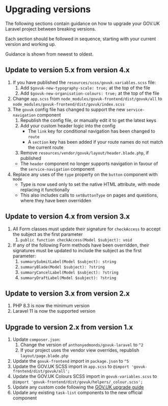 # Upgrading versions

The following sections contain guidance on how to upgrade your GOV.UK Laravel project between breaking versions.

Each section should be followed in sequence, starting with your current version and working up.

Guidance is shown from newest to oldest.

## Update to version 5.x from version 4.x

1. If you have published the `resources/scss/govuk.variables.scss` file:
   1. Add `$govuk-new-typography-scale: true;` at the top of the file
   2. Add `$govuk-new-organisation-colours: true;` at the top of the file 
2. Change `app.scss` from `node_modules/govuk-frontend/dist/govuk/all` to `node_modules/govuk-frontend/dist/govuk/index.scss`
3. The `govuk` config file has changed to support the new `service-navigation` component
   1. Republish the config file, or manually edit it to get the latest keys
   2. Add your custom header logic into the config
      * The `link` key for conditional navigation has been changed to `route`
      * A `section` key has been added if your route names do not match the current route
   3. Remove `resources/vendor/govuk/layout/header.blade.php`, if published
   * The `header` component no longer supports navigation in favour of the `service-navigation` component
4. Replace any uses of the `type` property on the `button` component with `mode`
   * Type is now used only to set the native HTML attribute, with mode replacing it functionally
   * This also includes calls to `setButtonType` on pages and questions, where they have been overridden

## Update to version 4.x from version 3.x

1. All Form classes must update their signature for `checkAccess` to accept the subject as the first parameter
   1. `public function checkAccess(Model $subject): void`
2. If any of the following Form methods have been overridden, their signatures must be updated to include the subject as the first parameter:
   1. `summarySubmitLabel(Model $subject): string`
   2. `summaryBlade(Model $subject): ?string`
   3. `summaryCancelLabel(Model $subject): ?string`
   4. `summaryDraftLabel(Model $subject): ?string`

## Update to version 3.x from version 2.x

1. PHP 8.3 is now the minimum version
2. Laravel 11 is now the supported version

## Upgrade to version 2.x from version 1.x

1. Update `composer.json`:
   1. Change the version of `anthonyedmonds/govuk-laravel` to `^2`
   2. If your project uses the vendor view overrides, republish `layout/page.blade.php`
2. Update the `govuk-frontend` import in `package.json` to `^5`
3. Update the GOV.UK SCSS import in `app.scss` to `@import 'govuk-frontend/dist/govuk/all';`
4. Update the GOV.UK Colours SCSS import in `govuk-variables.scss` to `@import 'govuk-frontend/dist/govuk/helpers/_colour.scss';`
5. Update any custom code following the [GOV.UK upgrade guide](https://github.com/alphagov/govuk-frontend/releases/tag/v5.0.0)
6. Update any existing `task-list` components to the new official component
